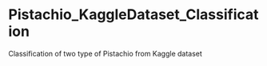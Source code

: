 # Pistachio_KaggleDataset_Classification
Classification of two type of Pistachio from Kaggle dataset
